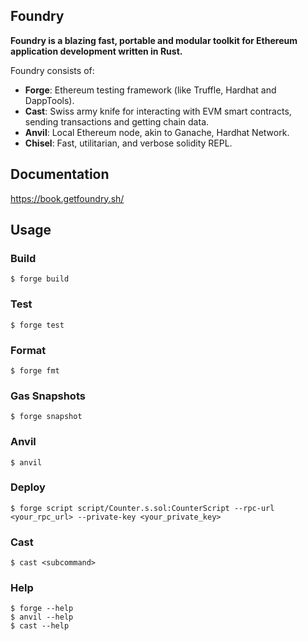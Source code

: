 ## Foundry

**Foundry is a blazing fast, portable and modular toolkit for Ethereum application development written in Rust.**

Foundry consists of:

- **Forge**: Ethereum testing framework (like Truffle, Hardhat and DappTools).
- **Cast**: Swiss army knife for interacting with EVM smart contracts, sending transactions and getting chain data.
- **Anvil**: Local Ethereum node, akin to Ganache, Hardhat Network.
- **Chisel**: Fast, utilitarian, and verbose solidity REPL.

## Documentation

https://book.getfoundry.sh/

## Usage

### Build

```shell
$ forge build
```

### Test

```shell
$ forge test
```

### Format

```shell
$ forge fmt
```

### Gas Snapshots

```shell
$ forge snapshot
```

### Anvil

```shell
$ anvil
```

### Deploy

```shell
$ forge script script/Counter.s.sol:CounterScript --rpc-url <your_rpc_url> --private-key <your_private_key>
```

### Cast

```shell
$ cast <subcommand>
```

### Help

```shell
$ forge --help
$ anvil --help
$ cast --help
```

<!-- August 12th -->
<!-- Stopped at implementing all the getters in all contracts required for the UI  -->
<!-- Implement Meta Tx's -->
<!-- Clean up code and add natspec -->

<!-- August 13th -->
<!-- write unit test for the contracts -->
<!-- Deloy the contracts to Open Campus Testnet and verify -->

<!-- August 14th - 16th -->
<!-- Integrate privy into the frontend and allow external wallet connection -->
<!-- Build out the frontend with Next JS and dummy data using mockaroo -->

<!-- August 17th - 18th -->
<!-- Integrate the wallets and use actual data in the frontend for read and write functionality -->
<!-- upload to github this way -->

<!-- August 19th - 25th -->
<!-- add the gasless transaction functionality to the frontend -->
<!-- clean up and populate the frontend for build and deployment -->
<!-- deploy the frontend and populate the Readme for meaningful information -->
<!-- Set up the docs using the docs platform you used for angel protocol alongside excalidraw sketched -->

<!-- August 26th -->
<!-- submit the project to dorahacks -->

<!-- Things to look out for -->
